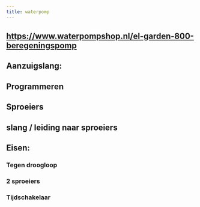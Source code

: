```yaml
---
title: waterpomp
---
```


## https://www.waterpompshop.nl/el-garden-800-beregeningspomp
## Aanzuigslang:
## Programmeren
## Sproeiers
## slang / leiding naar sproeiers
## Eisen:
### Tegen droogloop
### 2 sproeiers
### Tijdschakelaar
###
